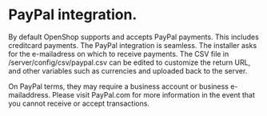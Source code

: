 # PayPal integration.

By default OpenShop supports and accepts PayPal payments. This includes creditcard payments. The PayPal integration is seamless. The installer asks for the e-mailadress on which to receive payments. The CSV file in /server/config/csv/paypal.csv can be edited to customize the return URL, and other variables such as currencies and uploaded back to the server.

On PayPal terms, they may require a business account or business e-mailaddress. Please visit PayPal.com for more information in the event that you cannot receive or accept transactions.
